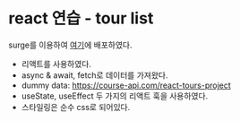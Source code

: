# react 연습 - tour list

surge를 이용하여 [여기](http://practice-tour-by-ooz.surge.sh/)에 배포하였다.

- 리액트를 사용하였다.
- async & await, fetch로 데이터를 가져왔다.
- dummy data: https://course-api.com/react-tours-project
- useState, useEffect 두 가지의 리액트 훅을 사용하였다.
- 스타일링은 순수 css로 되어있다.
